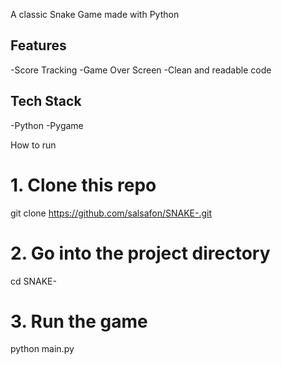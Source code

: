 A classic Snake Game made with Python

## Features
-Score Tracking
-Game Over Screen
-Clean and readable code

## Tech Stack
-Python
-Pygame

How to run
# 1. Clone this repo
git clone https://github.com/salsafon/SNAKE-.git

# 2. Go into the project directory
cd SNAKE-

# 3. Run the game
python main.py
